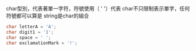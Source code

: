 char型別，代表著單一字符，符號使用（ ' '）代表
	char不只限制表示單字，任何符號都可以算是
string是char的組合
```c#
char letterA = 'A';
char digit1 = '1';
char space = ' ';
char exclamationMark = '!';
```